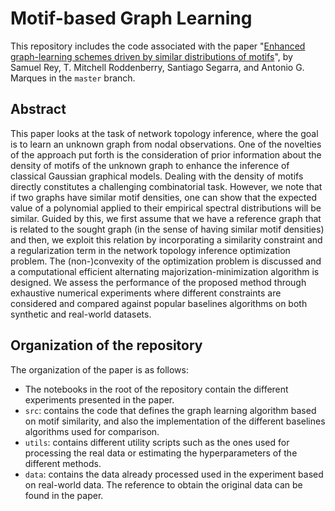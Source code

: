 # Motif-based Graph Learning
This repository includes the code associated with the paper "[Enhanced graph-learning schemes driven by similar distributions of motifs](https://arxiv.org/abs/2207.04747)", by Samuel Rey, T. Mitchell Roddenberry, Santiago Segarra, and Antonio G. Marques in the `master` branch.


## Abstract
This paper looks at the task of network topology inference, where the goal is to learn an unknown graph from nodal observations. One of the novelties of the approach put forth is the consideration of prior information about the density of motifs of the unknown graph to enhance the inference of classical Gaussian graphical models.
Dealing with the density of motifs directly constitutes a challenging combinatorial task.
However, we note that if two graphs have similar motif densities, one can show that the expected value of a polynomial applied to their empirical spectral distributions will be similar. Guided by this, we first assume that we have a reference graph that is related to the sought graph (in the sense of having similar motif densities) and then, we exploit this relation by incorporating a similarity constraint and a regularization term in the network topology inference optimization problem. The (non-)convexity of the optimization problem is discussed and a computational efficient alternating majorization-minimization algorithm is designed. We assess the performance of the proposed method through exhaustive numerical experiments where different constraints are considered and compared against popular baselines algorithms on both synthetic and real-world datasets.

## Organization of the repository
The organization of the paper is as follows:
* The notebooks in the root of the repository contain the different experiments presented in the paper.
* `src`: contains the code that defines the graph learning algorithm based on motif similarity, and also the implementation of the different baselines algorithms used for comparison.
* `utils`: contains different utility scripts such as the ones used for processing the real data or estimating the hyperparameters of the different methods. 
* `data`: contains the data already processed used in the experiment based on real-world data. The reference to obtain the original data can be found in the paper.  
